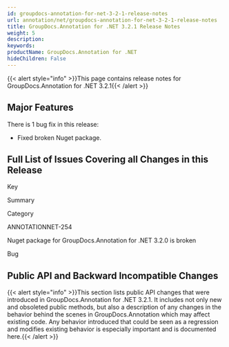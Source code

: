 ```yaml
---
id: groupdocs-annotation-for-net-3-2-1-release-notes
url: annotation/net/groupdocs-annotation-for-net-3-2-1-release-notes
title: GroupDocs.Annotation for .NET 3.2.1 Release Notes
weight: 5
description: 
keywords: 
productName: GroupDocs.Annotation for .NET
hideChildren: False
---
```

{{< alert style="info" >}}This page contains release notes for GroupDocs.Annotation for .NET 3.2.1{{< /alert >}}

## Major Features

There is 1 bug fix in this release:

*   Fixed broken Nuget package.

## Full List of Issues Covering all Changes in this Release

Key

Summary

Category

ANNOTATIONNET-254

Nuget package for GroupDocs.Annotation for .NET 3.2.0 is broken

Bug

## Public API and Backward Incompatible Changes

{{< alert style="info" >}}This section lists public API changes that were introduced in GroupDocs.Annotation for .NET 3.2.1. It includes not only new and obsoleted public methods, but also a description of any changes in the behavior behind the scenes in GroupDocs.Annotation which may affect existing code. Any behavior introduced that could be seen as a regression and modifies existing behavior is especially important and is documented here.{{< /alert >}}
